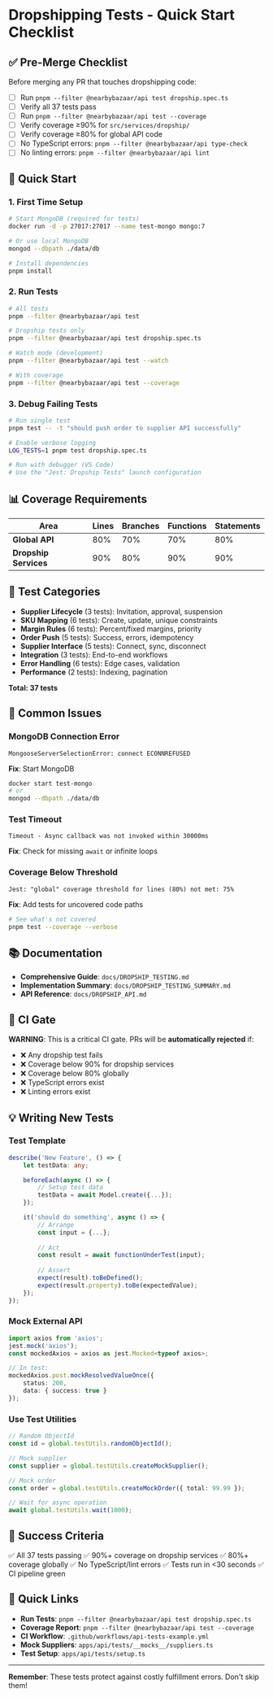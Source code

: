 # Dropshipping Tests - Quick Start Checklist

## ✅ Pre-Merge Checklist

Before merging any PR that touches dropshipping code:

- [ ] Run `pnpm --filter @nearbybazaar/api test dropship.spec.ts`
- [ ] Verify all 37 tests pass
- [ ] Run `pnpm --filter @nearbybazaar/api test --coverage`
- [ ] Verify coverage ≥90% for `src/services/dropship/`
- [ ] Verify coverage ≥80% for global API code
- [ ] No TypeScript errors: `pnpm --filter @nearbybazaar/api type-check`
- [ ] No linting errors: `pnpm --filter @nearbybazaar/api lint`

## 🚀 Quick Start

### 1. First Time Setup

```bash
# Start MongoDB (required for tests)
docker run -d -p 27017:27017 --name test-mongo mongo:7

# Or use local MongoDB
mongod --dbpath ./data/db

# Install dependencies
pnpm install
```

### 2. Run Tests

```bash
# All tests
pnpm --filter @nearbybazaar/api test

# Dropship tests only
pnpm --filter @nearbybazaar/api test dropship.spec.ts

# Watch mode (development)
pnpm --filter @nearbybazaar/api test --watch

# With coverage
pnpm --filter @nearbybazaar/api test --coverage
```

### 3. Debug Failing Tests

```bash
# Run single test
pnpm test -- -t "should push order to supplier API successfully"

# Enable verbose logging
LOG_TESTS=1 pnpm test dropship.spec.ts

# Run with debugger (VS Code)
# Use the "Jest: Dropship Tests" launch configuration
```

## 📊 Coverage Requirements

| Area | Lines | Branches | Functions | Statements |
|------|-------|----------|-----------|------------|
| **Global API** | 80% | 70% | 70% | 80% |
| **Dropship Services** | 90% | 80% | 90% | 90% |

## 🧪 Test Categories

- **Supplier Lifecycle** (3 tests): Invitation, approval, suspension
- **SKU Mapping** (6 tests): Create, update, unique constraints
- **Margin Rules** (6 tests): Percent/fixed margins, priority
- **Order Push** (5 tests): Success, errors, idempotency
- **Supplier Interface** (5 tests): Connect, sync, disconnect
- **Integration** (3 tests): End-to-end workflows
- **Error Handling** (6 tests): Edge cases, validation
- **Performance** (2 tests): Indexing, pagination

**Total: 37 tests**

## 🔧 Common Issues

### MongoDB Connection Error

```
MongooseServerSelectionError: connect ECONNREFUSED
```

**Fix**: Start MongoDB
```bash
docker start test-mongo
# or
mongod --dbpath ./data/db
```

### Test Timeout

```
Timeout - Async callback was not invoked within 30000ms
```

**Fix**: Check for missing `await` or infinite loops

### Coverage Below Threshold

```
Jest: "global" coverage threshold for lines (80%) not met: 75%
```

**Fix**: Add tests for uncovered code paths
```bash
# See what's not covered
pnpm test --coverage --verbose
```

## 📚 Documentation

- **Comprehensive Guide**: `docs/DROPSHIP_TESTING.md`
- **Implementation Summary**: `docs/DROPSHIP_TESTING_SUMMARY.md`
- **API Reference**: `docs/DROPSHIP_API.md`

## 🚨 CI Gate

**WARNING**: This is a critical CI gate. PRs will be **automatically rejected** if:

- ❌ Any dropship test fails
- ❌ Coverage below 90% for dropship services
- ❌ Coverage below 80% globally
- ❌ TypeScript errors exist
- ❌ Linting errors exist

## 💡 Writing New Tests

### Test Template

```typescript
describe('New Feature', () => {
    let testData: any;

    beforeEach(async () => {
        // Setup test data
        testData = await Model.create({...});
    });

    it('should do something', async () => {
        // Arrange
        const input = {...};
        
        // Act
        const result = await functionUnderTest(input);
        
        // Assert
        expect(result).toBeDefined();
        expect(result.property).toBe(expectedValue);
    });
});
```

### Mock External API

```typescript
import axios from 'axios';
jest.mock('axios');
const mockedAxios = axios as jest.Mocked<typeof axios>;

// In test:
mockedAxios.post.mockResolvedValueOnce({
    status: 200,
    data: { success: true }
});
```

### Use Test Utilities

```typescript
// Random ObjectId
const id = global.testUtils.randomObjectId();

// Mock supplier
const supplier = global.testUtils.createMockSupplier();

// Mock order
const order = global.testUtils.createMockOrder({ total: 99.99 });

// Wait for async operation
await global.testUtils.wait(1000);
```

## 🎯 Success Criteria

✅ All 37 tests passing
✅ 90%+ coverage on dropship services
✅ 80%+ coverage globally
✅ No TypeScript/lint errors
✅ Tests run in <30 seconds
✅ CI pipeline green

## 🔗 Quick Links

- **Run Tests**: `pnpm --filter @nearbybazaar/api test dropship.spec.ts`
- **Coverage Report**: `pnpm --filter @nearbybazaar/api test --coverage`
- **CI Workflow**: `.github/workflows/api-tests-example.yml`
- **Mock Suppliers**: `apps/api/tests/__mocks__/suppliers.ts`
- **Test Setup**: `apps/api/tests/setup.ts`

---

**Remember**: These tests protect against costly fulfillment errors. Don't skip them!
